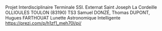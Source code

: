 Projet Interdisciplinaire Terminale SSI.
Externat Saint Joseph La Cordeille OLLIOULES TOULON (83190)
TS3 Samuel DONZÉ, Thomas DUPONT, Hugues FARTHOUAT
Lunette Astronomique Intelligente
https://prezi.com/p/h1zf1_meh70l/pi/
